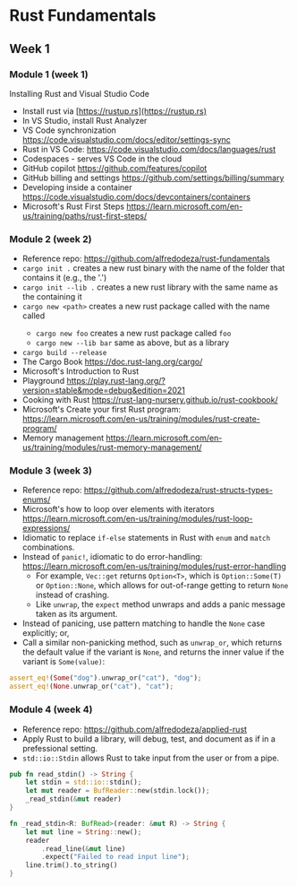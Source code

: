 # Rust Fundamentals

## Week 1

### Module 1 (week 1)

Installing Rust and Visual Studio Code

* Install rust via [https://rustup.rs](https://rustup.rs)
* In VS Studio, install Rust Analyzer
* VS Code synchronization https://code.visualstudio.com/docs/editor/settings-sync
* Rust in VS Code: https://code.visualstudio.com/docs/languages/rust
* Codespaces - serves VS Code in the cloud
* GitHub copilot https://github.com/features/copilot
* GitHub billing and settings https://github.com/settings/billing/summary
* Developing inside a container https://code.visualstudio.com/docs/devcontainers/containers
* Microsoft's Rust First Steps https://learn.microsoft.com/en-us/training/paths/rust-first-steps/

### Module 2 (week 2)

* Reference repo: https://github.com/alfredodeza/rust-fundamentals
* `cargo init .` creates a new rust binary with the name of the folder that contains it (e.g., the '.')
* `cargo init --lib .` creates a new rust library with the same name as the containing it
* `cargo new <path>` creates a new rust package called with the name called <path>
  * `cargo new foo` creates a new rust package called `foo`
  * `cargo new --lib bar` same as above, but as a library
* `cargo build --release`
* The Cargo Book https://doc.rust-lang.org/cargo/
* Microsoft's Introduction to Rust
* Playground https://play.rust-lang.org/?version=stable&mode=debug&edition=2021
* Cooking with Rust https://rust-lang-nursery.github.io/rust-cookbook/
* Microsoft's Create your first Rust program: https://learn.microsoft.com/en-us/training/modules/rust-create-program/
* Memory management https://learn.microsoft.com/en-us/training/modules/rust-memory-management/

### Module 3 (week 3)

* Reference repo: https://github.com/alfredodeza/rust-structs-types-enums/
* Microsoft's how to loop over elements with iterators https://learn.microsoft.com/en-us/training/modules/rust-loop-expressions/
* Idiomatic to replace `if-else` statements in Rust with `enum` and `match` combinations.
* Instead of `panic!`, idiomatic to do error-handling: https://learn.microsoft.com/en-us/training/modules/rust-error-handling
  * For example, `Vec::get` returns `Option<T>`, which is `Option::Some(T)` or `Option::None`, which allows for out-of-range getting to return `None` instead of crashing.
  * Like `unwrap`, the `expect` method unwraps and adds a panic message taken as its argument.
* Instead of panicing, use pattern matching to handle the `None` case explicitly; or,
* Call a similar non-panicking method, such as `unwrap_or`, which returns the default value if the variant is `None`, and returns the inner value if the variant is `Some(value)`:

```rust
assert_eq!(Some("dog").unwrap_or("cat"), "dog");
assert_eq!(None.unwrap_or("cat"), "cat");
```

### Module 4 (week 4)

* Reference repo: https://github.com/alfredodeza/applied-rust
* Apply Rust to build a library, will debug, test, and document as if in a prefessional setting.
* `std::io::Stdin` allows Rust to take input from the user or from a pipe.

```rust
pub fn read_stdin() -> String {
    let stdin = std::io::stdin();
    let mut reader = BufReader::new(stdin.lock());
    _read_stdin(&mut reader)
}

fn _read_stdin<R: BufRead>(reader: &mut R) -> String {
    let mut line = String::new();
    reader
        .read_line(&mut line)
        .expect("Failed to read input line");
    line.trim().to_string()
}
```

